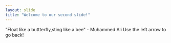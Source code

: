 ```yaml
---
layout: slide
title: "Welcome to our second slide!"
---
```

"Float like a buttterfly,sting like a bee" - Muhammed Ali
Use the left arrow to go back!
